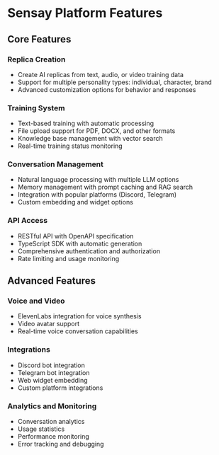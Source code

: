 # Sensay Platform Features

## Core Features

### Replica Creation
- Create AI replicas from text, audio, or video training data
- Support for multiple personality types: individual, character, brand
- Advanced customization options for behavior and responses

### Training System
- Text-based training with automatic processing
- File upload support for PDF, DOCX, and other formats
- Knowledge base management with vector search
- Real-time training status monitoring

### Conversation Management
- Natural language processing with multiple LLM options
- Memory management with prompt caching and RAG search
- Integration with popular platforms (Discord, Telegram)
- Custom embedding and widget options

### API Access
- RESTful API with OpenAPI specification
- TypeScript SDK with automatic generation
- Comprehensive authentication and authorization
- Rate limiting and usage monitoring

## Advanced Features

### Voice and Video
- ElevenLabs integration for voice synthesis
- Video avatar support
- Real-time voice conversation capabilities

### Integrations
- Discord bot integration
- Telegram bot integration
- Web widget embedding
- Custom platform integrations

### Analytics and Monitoring
- Conversation analytics
- Usage statistics
- Performance monitoring
- Error tracking and debugging